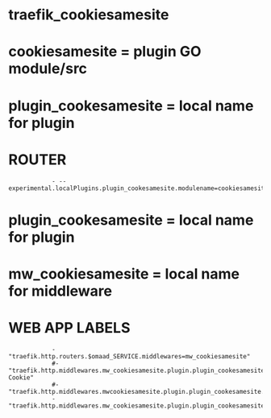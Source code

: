 # traefik_cookiesamesite



# cookiesamesite = plugin GO module/src
# plugin_cookesamesite = local name for plugin

# ROUTER
```
            - --experimental.localPlugins.plugin_cookesamesite.modulename=cookiesamesite
```

# plugin_cookesamesite = local name for plugin
# mw_cookiesamesite = local name for middleware

# WEB APP LABELS

```
            - "traefik.http.routers.$omaad_SERVICE.middlewares=mw_cookiesamesite"
            #- "traefik.http.middlewares.mw_cookiesamesite.plugin.plugin_cookesamesite.rewrites.header=Set-Cookie"
            #- "traefik.http.middlewares.mwcookiesamesite.plugin.plugin_cookesamesite.rewrites.regex=^(.*)$$"
            - "traefik.http.middlewares.mw_cookiesamesite.plugin.plugin_cookesamesite.rewrites.replacement=None"

```
